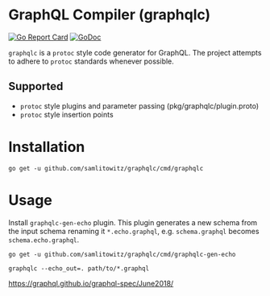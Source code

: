 # GraphQL Compiler (graphqlc)
[![Go Report Card](https://goreportcard.com/badge/github.com/samlitowitz/graphqlc)](https://goreportcard.com/report/github.com/samlitowitz/graphqlc)
[![GoDoc](https://godoc.org/github.com/samlitowitz/graphqlc/pkg/graphqlc?status.svg)](https://godoc.org/github.com/samlitowitz/graphqlc/pkg/graphqlc)

`graphqlc` is a `protoc` style code generator for GraphQL.
 The project attempts to adhere to `protoc` standards whenever possible.
 
 ## Supported
   * `protoc` style plugins and parameter passing (pkg/graphqlc/plugin.proto)
   * `protoc` style insertion points 
 
 # Installation
 `go get -u github.com/samlitowitz/graphqlc/cmd/graphqlc`
 
 # Usage
 Install `graphqlc-gen-echo` plugin. 
 This plugin generates a new schema from the input schema renaming it `*.echo.graphql`, e.g. `schema.graphql` becomes `schema.echo.graphql`.
 
 `go get -u github.com/samlitowitz/graphqlc/cmd/graphqlc-gen-echo`
 
 `graphqlc --echo_out=. path/to/*.graphql`
 
 

https://graphql.github.io/graphql-spec/June2018/
